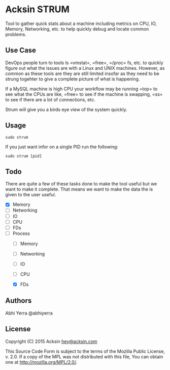 # Acksin STRUM

Tool to gather quick stats about a machine including metrics on CPU,
IO, Memory, Networking, etc. to help quickly debug and locate common
problems.

## Use Case

DevOps people turn to tools ls =vmstat=, =free=, =/proc= fs, etc. to
quickly figure out what the issues are with a Linux and UNIX
machines. However, as common as these tools are they are still limited
insofar as they need to be strung togehter to give a complete picture
of what is happening.

If a MySQL machine is high CPU your workflow may be running =top= to
see what the CPUs are like, =free= to see if the machine is swapping,
=ss= to see if there are a lot of connections, etc.

Strum will give you a birds eye view of the system quickly.

## Usage

```
sudo strum
```

If you just want infor on a single PID run the following:

```
sudo strum [pid]
```

## Todo

There are quite a few of these tasks done to make the tool useful but
we want to make it complete. That means we want to make the data the
is given to the user useful.

 - [X] Memory
 - [ ] Networking
 - [ ] IO
 - [ ] CPU
 - [ ] FDs
 - [ ] Process
   - [ ] Memory
   - [ ] Networking
   - [ ] IO
   - [ ] CPU
   - [X] FDs



## Authors

 Abhi Yerra @abhiyerra

## License

Copyright (C) 2015 Acksin <hey@acksin.com>

This Source Code Form is subject to the terms of the Mozilla Public
License, v. 2.0. If a copy of the MPL was not distributed with this
file, You can obtain one at http://mozilla.org/MPL/2.0/.
